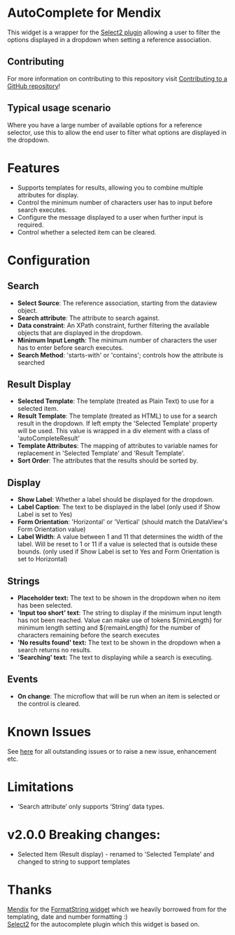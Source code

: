 # AutoComplete for Mendix

This widget is a wrapper for the [Select2 plugin](https://select2.github.io/)  allowing a user to filter the options displayed in a dropdown when setting a reference association.

## Contributing

For more information on contributing to this repository visit [Contributing to a GitHub repository](https://world.mendix.com/display/howto50/Contributing+to+a+GitHub+repository)!

## Typical usage scenario

Where you have a large number of available options for a reference selector, use this to allow the end user to filter what options are displayed in the dropdown.

# Features

- Supports templates for results, allowing you to combine multiple attributes for display.
- Control the minimum number of characters user has to input before search executes.
- Configure the message displayed to a user when further input is required.
- Control whether a selected item can be cleared.

# Configuration

## Search
- **Select Source**: The reference association, starting from the dataview object.
- **Search attribute**: The attribute to search against.
- **Data constraint**: An XPath constraint, further filtering the available objects that are displayed in the dropdown.
- **Minimum Input Length**: The minimum number of characters the user has to enter before search executes.
- **Search Method**: 'starts-with' or 'contains'; controls how the attribute is searched

## Result Display
- **Selected Template**: The template (treated as Plain Text) to use for a selected item. 
- **Result Template**: The template (treated as HTML) to use for a search result in the dropdown. If left empty the 'Selected Template' property will be used. This value is wrapped in a div element with a class of 'autoCompleteResult' 
- **Template Attributes**: The mapping of attributes to variable names for replacement in 'Selected Template' and 'Result Template'.
- **Sort Order**: The attributes that the results should be sorted by.

## Display
- **Show Label**: Whether a label should be displayed for the dropdown.
- **Label Caption**: The text to be displayed in the label (only used if Show Label is set to Yes)
- **Form Orientation**: 'Horizontal' or 'Vertical' (should match the DataView's Form Orientation value)
- **Label Width**: A value between 1 and 11 that determines the width of the label. Will be reset to 1 or 11 if a value is selected that is outside these bounds. (only used if Show Label is set to Yes and Form Orientation is set to Horizontal)

## Strings
- **Placeholder text:** The text to be shown in the dropdown when no item has been selected.
- **'Input too short' text**: The string to display if the minimum input length has not been reached. Value can make use of tokens ${minLength} for minimum length setting and ${remainLength} for the number of characters remaining before the search executes
- **'No results found' text:** The text to be shown in the dropdown when a search returns no results.
- **'Searching' text:** The text to displaying while a search is executing.

## Events
- **On change**: The microflow that will be run when an item is selected or the control is cleared.

# Known Issues

See [here](https://github.com/AuraQ/AutoCompleteForMendix/issues) for all outstanding issues or to raise a new issue, enhancement etc.

# Limitations

- ‘Search attribute’ only supports ‘String’ data types.

# v2.0.0 Breaking changes:
- Selected Item (Result display) - renamed to 'Selected Template' and changed to string to support templates

# Thanks

[Mendix](https://github.com/mendix) for the [FormatString widget](https://github.com/mendix/FormatString) which we heavily borrowed from for the templating, date and number formatting :)  
[Select2](https://github.com/select2) for the autocomplete plugin which this widget is based on.